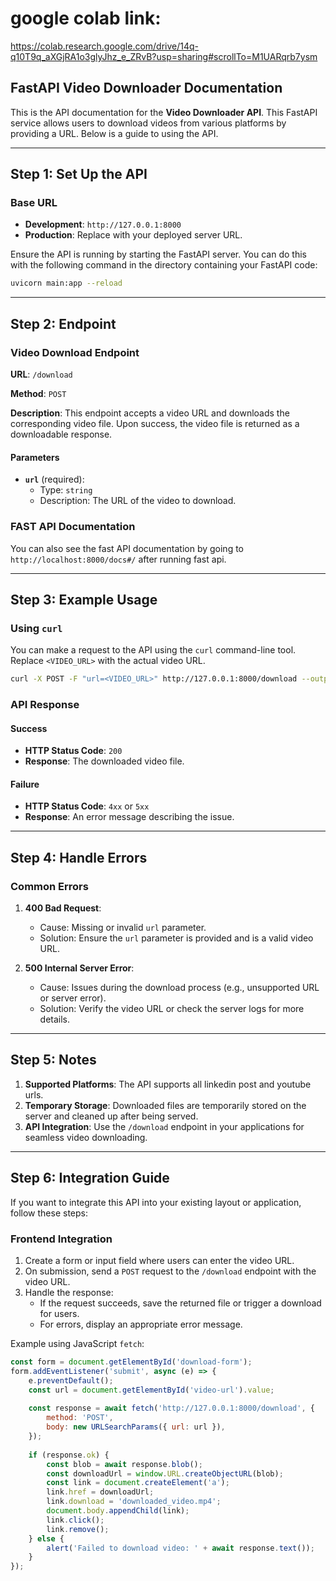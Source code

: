 # google colab link:

https://colab.research.google.com/drive/14q-q10T9q_aXGjRA1o3glyJhz_e_ZRvB?usp=sharing#scrollTo=M1UARqrb7ysm

## FastAPI Video Downloader Documentation

This is the API documentation for the **Video Downloader API**. This FastAPI service allows users to download videos from various platforms by providing a URL. Below is a guide to using the API.

---

## Step 1: Set Up the API

### Base URL
- **Development**: `http://127.0.0.1:8000`
- **Production**: Replace with your deployed server URL.

Ensure the API is running by starting the FastAPI server. You can do this with the following command in the directory containing your FastAPI code:

```bash
uvicorn main:app --reload
```

---

## Step 2: Endpoint

### Video Download Endpoint
**URL**: `/download`

**Method**: `POST`

**Description**: This endpoint accepts a video URL and downloads the corresponding video file. Upon success, the video file is returned as a downloadable response.

#### Parameters
- **`url`** (required):
  - Type: `string`
  - Description: The URL of the video to download.
 
### FAST API Documentation

You can also see the fast API documentation by going to `http://localhost:8000/docs#/` after running fast api.

---

## Step 3: Example Usage

### Using `curl`
You can make a request to the API using the `curl` command-line tool. Replace `<VIDEO_URL>` with the actual video URL.

```bash
curl -X POST -F "url=<VIDEO_URL>" http://127.0.0.1:8000/download --output downloaded_video.mp4
```

### API Response
#### Success
- **HTTP Status Code**: `200`
- **Response**: The downloaded video file.

#### Failure
- **HTTP Status Code**: `4xx` or `5xx`
- **Response**: An error message describing the issue.

---

## Step 4: Handle Errors

### Common Errors
1. **400 Bad Request**:
   - Cause: Missing or invalid `url` parameter.
   - Solution: Ensure the `url` parameter is provided and is a valid video URL.

2. **500 Internal Server Error**:
   - Cause: Issues during the download process (e.g., unsupported URL or server error).
   - Solution: Verify the video URL or check the server logs for more details.

---

## Step 5: Notes

1. **Supported Platforms**: The API supports all linkedin post and youtube urls.
2. **Temporary Storage**: Downloaded files are temporarily stored on the server and cleaned up after being served.
3. **API Integration**: Use the `/download` endpoint in your applications for seamless video downloading.

---

## Step 6: Integration Guide

If you want to integrate this API into your existing layout or application, follow these steps:

### **Frontend Integration**
1. Create a form or input field where users can enter the video URL.
2. On submission, send a `POST` request to the `/download` endpoint with the video URL.
3. Handle the response:
   - If the request succeeds, save the returned file or trigger a download for users.
   - For errors, display an appropriate error message.

Example using JavaScript `fetch`:

```javascript
const form = document.getElementById('download-form');
form.addEventListener('submit', async (e) => {
    e.preventDefault();
    const url = document.getElementById('video-url').value;
    
    const response = await fetch('http://127.0.0.1:8000/download', {
        method: 'POST',
        body: new URLSearchParams({ url: url }),
    });
    
    if (response.ok) {
        const blob = await response.blob();
        const downloadUrl = window.URL.createObjectURL(blob);
        const link = document.createElement('a');
        link.href = downloadUrl;
        link.download = 'downloaded_video.mp4';
        document.body.appendChild(link);
        link.click();
        link.remove();
    } else {
        alert('Failed to download video: ' + await response.text());
    }
});
```
